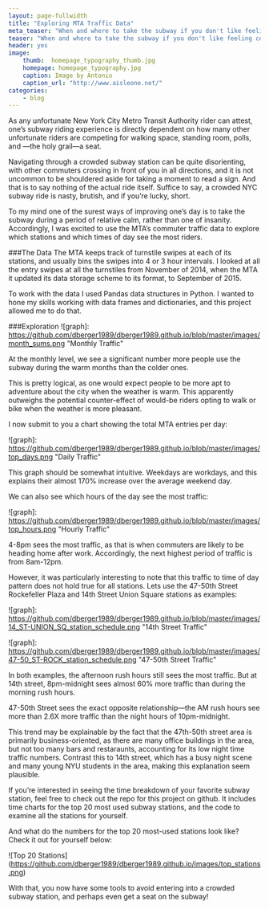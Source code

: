 ```yaml
---
layout: page-fullwidth
title: "Exploring MTA Traffic Data"
meta_teaser: "When and where to take the subway if you don't like feeling completely harried by the end of your commute"
teaser: "When and where to take the subway if you don't like feeling completely harried by the end of your commute"
header: yes
image:
    thumb:  homepage_typography_thumb.jpg
    homepage: homepage_typography.jpg
    caption: Image by Antonio
    caption_url: "http://www.aisleone.net/"
categories:
    - blog
---
```

As any unfortunate New York City Metro Transit Authority rider can attest, one’s subway riding experience is directly dependent on how many other unfortunate riders are competing for walking space, standing room, polls, and —the holy grail—a seat.

Navigating through a crowded subway station can be quite disorienting, with other commuters crossing in front of you in all directions, and it is not uncommon to be shouldered aside for taking a moment to read a sign. And that is to say nothing of the actual ride itself. Suffice to say, a crowded NYC subway ride is nasty, brutish, and if you’re lucky, short. 

To my mind one of the surest ways of improving one’s day is to take the subway during a period of relative calm, rather than one of insanity. Accordingly, I was excited to use the MTA’s commuter traffic data to explore which stations and which times of day see the most riders. 

###The Data
The MTA keeps track of turnstile swipes at each of its stations, and usually bins the swipes into 4 or 3 hour intervals. I looked at all the entry swipes at all the turnstiles from November of 2014, when the MTA it updated its data storage scheme to its format, to September of 2015. 

To work with the data I used Pandas data structures in Python. I wanted to hone my skills working with data frames and dictionaries, and this project allowed me to do that. 

###Exploration
![graph]: https://github.com/dberger1989/dberger1989.github.io/blob/master/images/month_sums.png "Monthly Traffic"

At the monthly level, we see a significant number more people use the subway during the warm months than the colder ones.

This is pretty logical, as one would expect people to be more apt to adventure about the city when the weather is warm. This apparently outweighs the potential counter-effect of would-be riders opting to walk or bike when the weather is more pleasant.

I now submit to you a chart showing the total MTA entries per day:

![graph]: https://github.com/dberger1989/dberger1989.github.io/blob/master/images/top_days.png "Daily Traffic"

This graph should be somewhat intuitive. Weekdays are workdays, and this explains their almost 170% increase over the average weekend day.

We can also see which hours of the day see the most traffic:

![graph]: https://github.com/dberger1989/dberger1989.github.io/blob/master/images/top_hours.png "Hourly Traffic"

4-8pm sees the most traffic, as that is when commuters are likely to be heading home after work. Accordingly, the next highest period of traffic is from 8am-12pm. 

However, it was particularly interesting to note that this traffic to time of day pattern does not hold true for all stations. Lets use the 47-50th Street Rockefeller Plaza and 14th Street Union Square stations as examples:

![graph]: https://github.com/dberger1989/dberger1989.github.io/blob/master/images/14_ST-UNION_SQ_station_schedule.png "14th Street Traffic"

![graph]: https://github.com/dberger1989/dberger1989.github.io/blob/master/images/47-50_ST-ROCK_station_schedule.png "47-50th Street Traffic"


In both examples, the afternoon rush hours still sees the most traffic. But at 14th street, 8pm-midnight sees almost 60% more traffic than during the morning rush hours. 

47-50th Street sees the exact opposite relationship—the AM rush hours see more than 2.6X more traffic than the night hours of 10pm-midnight. 

This trend may be explainable by the fact that the 47th-50th street area is primarily business-oriented, as there are many office buildings in the area, but not too many bars and restaraunts, accounting for its low night time traffic numbers. Contrast this to 14th street, which has a busy night scene and many young NYU students in the area, making this explanation seem plausible. 

If you’re interested in seeing the time breakdown of your favorite subway station, feel free to check out the repo for this project on github. It includes time charts for the top 20 most used subway stations, and the code to examine all the stations for yourself. 

And what do the numbers for the top 20 most-used stations look like? Check it out for yourself below:

![Top 20 Stations]
(https://github.com/dberger1989/dberger1989.github.io/images/top_stations.png)

With that, you now have some tools to avoid entering into a crowded subway station, and perhaps even get a seat on the subway! 







